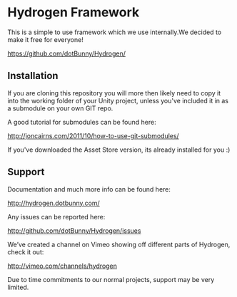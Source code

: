 Hydrogen Framework
================================================================================================

This is a simple to use framework which we use internally.We decided to make it free for everyone!

https://github.com/dotBunny/Hydrogen/


Installation
------------------------------------------------------------------------------------------------

If you are cloning this repository you will more then likely need to copy it into the working 
folder of your Unity project, unless you've included it in as a submodule on your own GIT repo.

A good tutorial for submodules can be found here:

http://joncairns.com/2011/10/how-to-use-git-submodules/

If you've downloaded the Asset Store version, its already installed for you :) 


Support
------------------------------------------------------------------------------------------------

Documentation and much more info can be found here:

http://hydrogen.dotbunny.com/

Any issues can be reported here:

http://github.com/dotBunny/Hydrogen/issues

We’ve created a channel on Vimeo showing off different parts of Hydrogen, check it out:

http://vimeo.com/channels/hydrogen

Due to time commitments to our normal projects, support may be very limited.
